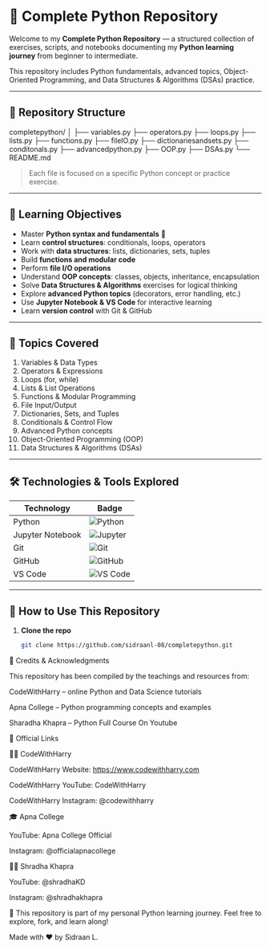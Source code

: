 # 🐍 Complete Python Repository  

Welcome to my **Complete Python Repository** — a structured collection of exercises, scripts, and notebooks documenting my **Python learning journey** from beginner to intermediate.  

This repository includes Python fundamentals, advanced topics, Object-Oriented Programming, and Data Structures & Algorithms (DSAs) practice.

---

## 📁 Repository Structure  

completepython/
│
├── variables.py
├── operators.py
├── loops.py
├── lists.py
├── functions.py
├── fileIO.py
├── dictionariesandsets.py
├── conditonals.py
├── advancedpython.py
├── OOP.py
├── DSAs.py
└── README.md


> Each file is focused on a specific Python concept or practice exercise.

---

## 🎯 Learning Objectives  

- Master **Python syntax and fundamentals** 🐍  
- Learn **control structures**: conditionals, loops, operators  
- Work with **data structures**: lists, dictionaries, sets, tuples  
- Build **functions and modular code**  
- Perform **file I/O operations**  
- Understand **OOP concepts**: classes, objects, inheritance, encapsulation  
- Solve **Data Structures & Algorithms** exercises for logical thinking  
- Explore **advanced Python topics** (decorators, error handling, etc.)  
- Use **Jupyter Notebook & VS Code** for interactive learning  
- Learn **version control** with Git & GitHub  

---

## 🧩 Topics Covered  

1. Variables & Data Types  
2. Operators & Expressions  
3. Loops (for, while)  
4. Lists & List Operations  
5. Functions & Modular Programming  
6. File Input/Output  
7. Dictionaries, Sets, and Tuples  
8. Conditionals & Control Flow  
9. Advanced Python concepts  
10. Object-Oriented Programming (OOP)  
11. Data Structures & Algorithms (DSAs)  

---

## 🛠️ Technologies & Tools Explored  

| Technology | Badge |
|------------|-------|
| Python | ![Python](https://img.shields.io/badge/Python-3.11-blue?logo=python&logoColor=white) |
| Jupyter Notebook | ![Jupyter](https://img.shields.io/badge/Jupyter-orange?logo=jupyter&logoColor=white) |
| Git | ![Git](https://img.shields.io/badge/Git-F05032?logo=git&logoColor=white) |
| GitHub | ![GitHub](https://img.shields.io/badge/GitHub-181717?logo=github&logoColor=white) |
| VS Code | ![VS Code](https://img.shields.io/badge/VS%20Code-007ACC?logo=visual-studio-code&logoColor=white) |

---

## 🚀 How to Use This Repository  

1. **Clone the repo**  
   ```bash
   git clone https://github.com/sidraanl-08/completepython.git


  🙏 Credits & Acknowledgments

This repository has been compiled by the teachings and resources from:

CodeWithHarry – online Python and Data Science tutorials

Apna College – Python programming concepts and examples

Sharadha Khapra – Python Full Course On Youtube

🔗 Official Links

👨‍💻 CodeWithHarry

CodeWithHarry Website: https://www.codewithharry.com

CodeWithHarry YouTube: CodeWithHarry

CodeWithHarry Instagram: @codewithharry

🎓 Apna College

YouTube: Apna College Official

Instagram: @officialapnacollege

👩‍🏫 Shradha Khapra

YouTube: @shradhaKD

Instagram: @shradhakhapra


📘 This repository is part of my personal Python learning journey.
Feel free to explore, fork, and learn along!

Made with ❤️ by Sidraan L.
